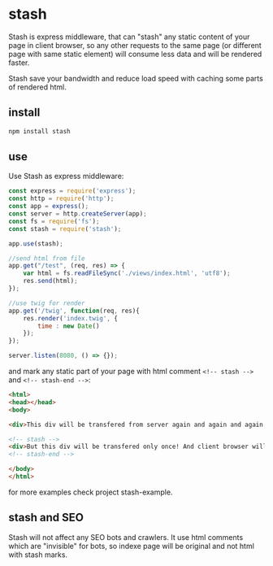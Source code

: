 # stash
Stash is express middleware, that can "stash" any static content of your page in client browser, so any other requests to the same page (or different page with same static element) will consume less data and will be rendered faster.

Stash save your bandwidth and reduce load speed with caching some parts of rendered html.

## install
```javascript
npm install stash
```

## use
Use Stash as express middleware:
```javascript
const express = require('express');
const http = require('http');
const app = express();
const server = http.createServer(app);
const fs = require('fs');
const stash = require('stash');

app.use(stash);

//send html from file
app.get("/test", (req, res) => {
    var html = fs.readFileSync('./views/index.html', 'utf8');
    res.send(html);
});

//use twig for render
app.get('/twig', function(req, res){
    res.render('index.twig', {
        time : new Date()
    });
});

server.listen(8080, () => {});

```
and mark any static part of your page with html comment `<!-- stash -->` and `<!-- stash-end -->`:
```html
<html>
<head></head>
<body>

<div>This div will be transfered from server again and again and again... even if is still the same...</div>

<!-- stash -->
<div>But this div will be transfered only once! And client browser will "stash" it for later</div>
<!-- stash-end -->

</body>
</html>
```
for more examples check project stash-example.

## stash and SEO
Stash will not affect any SEO bots and crawlers. It use html comments which are "invisible" for bots, so indexe page will be original and not html with stash marks.
